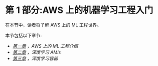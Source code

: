 <title>Part 1: Getting Started with Machine Learning Engineering on AWS</title>

# 第 1 部分:AWS 上的机器学习工程入门

在本节中，读者将了解 AWS 上的 ML 工程世界。

本节包括以下章节:

*   [*第一章*](B18638_01.xhtml#_idTextAnchor017) ，*AWS 上的 ML 工程介绍*
*   [*第二章*](B18638_02.xhtml#_idTextAnchor041) ，*深度学习 AMIs*
*   [*第三章*](B18638_03.xhtml#_idTextAnchor060) ，*深度学习容器*